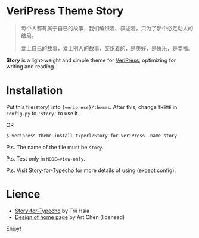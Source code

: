 # VeriPress Theme Story

> 每个人都有属于自已的故事，我们编织着、叙述着，只为了那个必定动人的结局。
> 
> 爱上自已的故事，爱上别人的故事，交织着的，是美好，是快乐，是幸福。

**Story** is a light-weight and simple theme for [VeriPress](https://github.com/veripress/veripress), optimizing for writing and reading.

# Installation

Put this file(story) into `{veripress}/themes`. After this, change `THEME` in `config.py` to `'story'` to use it.

OR

```sh
$ veripress theme install txperl/Story-for-VeriPress —name story
```

P.s. The name of the file must be `story`.

P.s. Test only in `MODE=view-only`.

P.s. Visit [Story-for-Typecho](https://github.com/txperl/Story-for-Typecho) for more details of using (except config).

# Lience
- [Story-for-Typecho](https://github.com/txperl/Story-for-Typecho) by Trii Hsia
- [Design of home page](https://github.com/artchen/hexo-theme-element) by Art Chen (licensed)

Enjoy!
